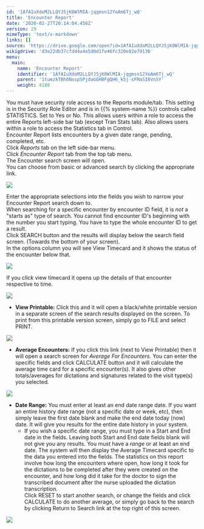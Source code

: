 ```yaml
---
id: '1AfAIuXdoM2LLQYJ5jK8WlMIA-jqgmsn12YeAm6Tj_wQ'
title: 'Encounter Report'
date: '2020-02-27T20:14:04.456Z'
version: 29
mimeType: 'text/x-markdown'
links: []
source: 'https://drive.google.com/open?id=1AfAIuXdoM2LLQYJ5jK8WlMIA-jqgmsn12YeAm6Tj_wQ'
wikigdrive: 'd3e22db37cfdd4a4e5d0d1fe46fc320e82e79136'
menu:
  main:
    name: 'Encounter Report'
    identifier: '1AfAIuXdoM2LLQYJ5jK8WlMIA-jqgmsn12YeAm6Tj_wQ'
    parent: '1tumzkTBh0NospSPjdaGGHBFgQH6_k5j-sFMaSI0VnSY'
    weight: 4180
---
```

You must have security role access to the Reports module/tab. This setting is in the Security Role Editor and is in {{% system-name %}} controls called STATISTICS. Set to Yes or No. This allows users within a role to access the entire Reports left-side bar tab (except Tran Stats tab). Also allows users within a role to access the Statistics tab in Control.  
Encounter Report lists encounters by a given date range, pending, completed, etc.  
Click *Reports* tab on the left side-bar menu.  
Click *Encounter Report* tab from the top tab menu.  
The Encounter search screen will open.  
You can choose from basic or advanced search by clicking the appropriate link.
  
![](../encounter-report.assets/ae3e79eeccf87daccf2e441ca3ad1a0a.png)  

Enter the appropriate selections into the fields you wish to narrow your Encounter Report search down to.  
When searching for a specific encounter by encounter ID field, it is *not* a "starts as" type of search. You cannot find encounter ID's beginning with the number you start typing. You have to type the whole encounter ID to get a result.  
Click SEARCH button and the results will display below the search field screen. (Towards the bottom of your screen).  
In the options column you will see View Timecard and it shows the status of the encounter below that.
  
![](../encounter-report.assets/9ad2f492f25122a59bec30bf6f9e4f79.png)  

If you click view timecard it opens up the details of that encounter respective to time.
  
![](../encounter-report.assets/51c95fad8b2193dad5051a43b0e6b32e.png)  

* <strong>View Printable:</strong> Click this and it will open a black/white printable version in a separate screen of the search results displayed on the screen. To print from this printable version screen, simply go to FILE and select PRINT.
  
![](../encounter-report.assets/50b871602a28cc725629bb8571b84eec.png)  

* <strong>Average Encounters:</strong> If you click this link (next to View Printable) then it will open a search screen for <em>Average For Encounters</em>. You can enter the specific fields and click CALCULATE button and it will calculate the average time card for a specific encounter(s). It also gives other totals/averages for dictations and signatures related to the visit type(s) you selected.
  
![](../encounter-report.assets/c3a1ca395eb408f3f85c6ec6c0fbbc6f.png)  

* <strong>Date Range:</strong> You must enter at least an end date range date. If you want an entire history date range (not a specific date or week, etc), then simply leave the first date blank and make the end date today (now) date. It will give you results for the entire date history in your system.
   * If you wish a specific date range, you must type in a Start and End date in the fields. Leaving both Start and End date fields blank will not give you any results. You must have a <em>range</em> or at least an end date.
The system will then display the Average Timecard specific to the data you entered into the fields. The statistics on this report involve how long the encounters where open, how long it took for the dictations to be completed after they were created on the encounter, and how long did it take for the doctor to sign the transcribed document after the nurse uploaded the dictation transcription.  
Click RESET to start another search, or change the fields and click CALCULATE to do another average, or simply go back to the search by clicking Return to Search link at the top right of this screen.
  
![](../encounter-report.assets/3ffd85de7bcdda5820a2f487c85ab676.png)  

